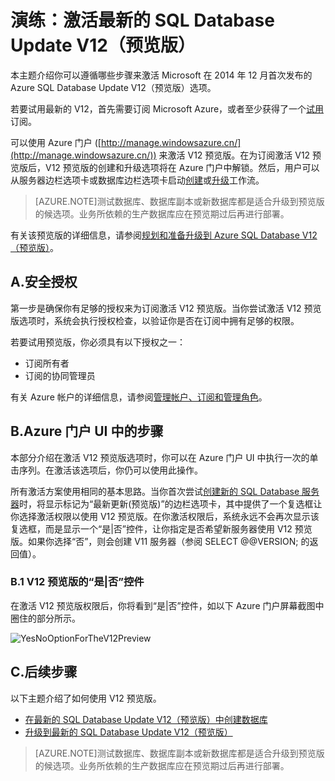 <properties
	pageTitle="演练：激活最新的 SQL Database Update V12（预览版）"
	description="介绍通过新的 Azure 门户 UI 试用 Azure SQL Database V12 预览版的步骤。"
	services="sql-database"
	documentationCenter=""
	authors="MightyPen"
	manager="jhubbard, jeffreyg"
	editor=""/>

<tags
	ms.service="sql-database"
	ms.date="04/28/2015"
	wacn.date=""/>


# 演练：激活最新的 SQL Database Update V12（预览版）

本主题介绍你可以遵循哪些步骤来激活 Microsoft 在 2014 年 12 月首次发布的 Azure SQL Database Update V12（预览版）选项。

若要试用最新的 V12，首先需要订阅 Microsoft Azure，或者至少获得了一个[试用](/pricing/1rmb-trial/)订阅。

可以使用 Azure 门户 ([http://manage.windowsazure.cn/](http://manage.windowsazure.cn/)) 来激活 V12 预览版。在为订阅激活 V12 预览版后，V12 预览版的创建和升级选项将在 Azure 门户中解锁。然后，用户可以从服务器边栏选项卡或数据库边栏选项卡启动[创建](sql-database-preview-create)或[升级](sql-database-preview-create)工作流。

> [AZURE.NOTE]测试数据库、数据库副本或新数据库都是适合升级到预览版的候选项。业务所依赖的生产数据库应在预览期过后再进行部署。

有关该预览版的详细信息，请参阅[规划和准备升级到 Azure SQL Database V12（预览版）](sql-database-preview-plan-prepare-upgrade)。


## A.安全授权

第一步是确保你有足够的授权来为订阅激活 V12 预览版。当你尝试激活 V12 预览版选项时，系统会执行授权检查，以验证你是否在订阅中拥有足够的权限。

 若要试用预览版，你必须具有以下授权之一：

- 订阅所有者
- 订阅的协同管理员

有关 Azure 帐户的详细信息，请参阅[管理帐户、订阅和管理角色](http://msdn.microsoft.com/zh-cn/library/hh531793.aspx)。

## B.Azure 门户 UI 中的步骤

本部分介绍在激活 V12 预览版选项时，你可以在 Azure 门户 UI 中执行一次的单击序列。在激活该选项后，你仍可以使用此操作。

所有激活方案使用相同的基本思路。当你首次尝试[创建新的 SQL Database 服务器](sql-database-preview-create)时，将显示标记为“最新更新(预览版)”的边栏选项卡，其中提供了一个复选框让你选择激活权限以使用 V12 预览版。在你激活权限后，系统永远不会再次显示该复选框，而是显示一个“是|否”控件，让你指定是否希望新服务器使用 V12 预览版。如果你选择“否”，则会创建 V11 服务器（参阅 SELECT @@VERSION; 的返回值）。

### B.1 V12 预览版的“是|否”控件

在激活 V12 预览版权限后，你将看到“是|否”控件，如以下 Azure 门户屏幕截图中圈住的部分所示。

![YesNoOptionForTheV12Preview][Image1]


## C.后续步骤

以下主题介绍了如何使用 V12 预览版。

- [在最新的 SQL Database Update V12（预览版）中创建数据库](sql-database-preview-create)
- [升级到最新的 SQL Database Update V12（预览版）](sql-database-preview-upgrade)

> [AZURE.NOTE]测试数据库、数据库副本或新数据库都是适合升级到预览版的候选项。业务所依赖的生产数据库应在预览期过后再进行部署。


<!-- References, Images. -->
[Image1]: ./media/sql-database-preview-sign-up/V12Preview-YesNo-Option-New-SQLDatabase-Server-Newserver-Screenshot-e23.png


<!-- EOF -->

<!---HONumber=61-->